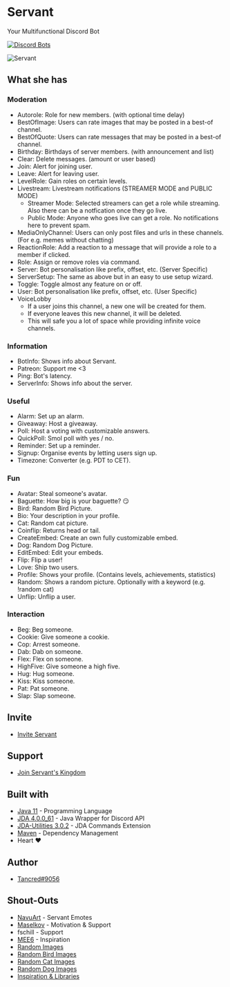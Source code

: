 # Servant
Your Multifunctional Discord Bot

[![Discord Bots](https://top.gg/api/widget/status/436916794796670977.svg)](https://top.gg/bot/436916794796670977)

![Servant](https://i.imgur.com/MDRt4fA.png)

## What she has


### Moderation
* Autorole: Role for new members. (with optional time delay)
* BestOfImage: Users can rate images that may be posted in a best-of channel.
* BestOfQuote: Users can rate messages that may be posted in a best-of channel.
* Birthday: Birthdays of server members. (with announcement and list)
* Clear: Delete messages. (amount or user based)
* Join: Alert for joining user.
* Leave: Alert for leaving user.
* LevelRole: Gain roles on certain levels.
* Livestream: Livestream notifications (STREAMER MODE and PUBLIC MODE)
	* Streamer Mode: Selected streamers can get a role while streaming. Also there can be a notfication once they go live.
    * Public Mode: Anyone who goes live can get a role. No notifications here to prevent spam.
* MediaOnlyChannel: Users can only post files and urls in these channels. (For e.g. memes without chatting)
* ReactionRole: Add a reaction to a message that will provide a role to a member if clicked.
* Role: Assign or remove roles via command.
* Server: Bot personalisation like prefix, offset, etc. (Server Specific)
* ServerSetup: The same as above but in an easy to use setup wizard.
* Toggle: Toggle almost any feature on or off.
* User: Bot personalisation like prefix, offset, etc. (User Specific)
* VoiceLobby
	* If a user joins this channel, a new one will be created for them.
    * If everyone leaves this new channel, it will be deleted.
    * This will safe you a lot of space while providing infinite voice channels.

### Information
* BotInfo: Shows info about Servant.
* Patreon: Support me <3
* Ping: Bot's latency.
* ServerInfo: Shows info about the server.

### Useful
* Alarm: Set up an alarm.
* Giveaway: Host a giveaway.
* Poll: Host a voting with customizable answers.
* QuickPoll: Smol poll with yes / no.
* Reminder: Set up a reminder.
* Signup: Organise events by letting users sign up.
* Timezone: Converter (e.g. PDT to CET).

### Fun
* Avatar: Steal someone's avatar.
* Baguette: How big is your baguette? 😏
* Bird: Random Bird Picture.
* Bio: Your description in your profile.
* Cat: Random cat picture.
* Coinflip: Returns head or tail.
* CreateEmbed: Create an own fully customizable embed.
* Dog: Random Dog Picture.
* EditEmbed: Edit your embeds.
* Flip: Flip a user!
* Love: Ship two users.
* Profile: Shows your profile. (Contains levels, achievements, statistics)
* Random: Shows a random picture. Optionally with a keyword (e.g. !random cat)
* Unflip: Unflip a user.

### Interaction
* Beg: Beg someone.
* Cookie: Give someone a cookie.
* Cop: Arrest someone.
* Dab: Dab on someone.
* Flex: Flex on someone.
* HighFive: Give someone a high five.
* Hug: Hug someone.
* Kiss: Kiss someone.
* Pat: Pat someone.
* Slap: Slap someone.

## Invite
* [Invite Servant](https://inviteservant.tanc.red)

## Support
* [Join Servant's Kingdom](https://servantskingdom.tanc.red)

## Built with
* [Java 11](https://openjdk.java.net/projects/jdk/11/) - Programming Language
* [JDA 4.0.0_61](https://github.com/DV8FromTheWorld/JDA) - Java Wrapper for Discord API
* [JDA-Utilities 3.0.2](https://github.com/JDA-Applications/JDA-Utilities) - JDA Commands Extension
* [Maven](https://maven.apache.org/) - Dependency Management
* Heart :heart:

## Author
* [Tancred#9056](https://github.com/Tancred423)

## Shout-Outs
* [NavuArt](https://twitter.com/navuart) - Servant Emotes
* [Maselkov](https://github.com/Maselkov) - Motivation & Support
* fschill - Support
* [MEE6](https://mee6.xyz/) - Inspiration
* [Random Images](https://imgur.com)
* [Random Bird Images](http://random.birb.pw)
* [Random Cat Images](http://random.cat)
* [Random Dog Images](https://dog.ceo/dog-api)
* [Inspiration & Libraries](https://github.com/jagrosh)
